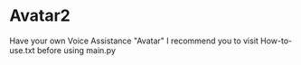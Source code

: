 # Avatar2
Have your  own Voice Assistance "Avatar" 
I recommend you to visit How-to-use.txt before using main.py 
